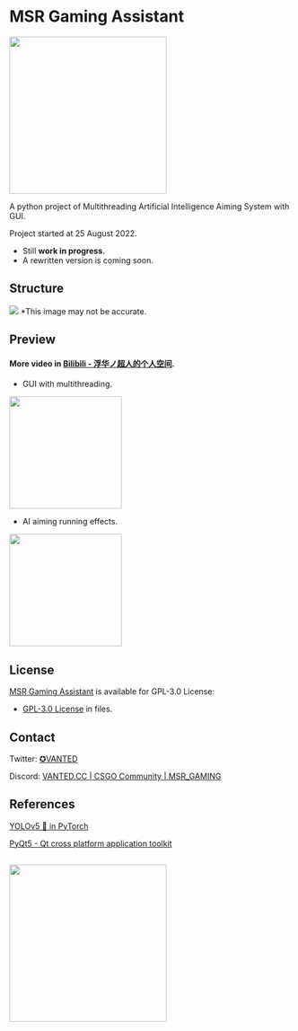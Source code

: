 # MSR Gaming Assistant
<img src="https://upload.cc/i1/2023/01/01/wcMjRB.png" width="280">

A python project of Multithreading Artificial Intelligence Aiming System with GUI.

Project started at 25 August 2022.
+ Still **work in progress**.
+ A rewritten version is coming soon.

## Structure

<img src="https://upload.cc/i1/2023/01/01/7mVlXb.jpg">
*This image may not be accurate.

## Preview

#### More video in [Bilibili - 浮华ノ超人的个人空间](https://space.bilibili.com/94341724).

+ GUI with multithreading.

[<img src="https://bb-embed.zjffun.com/embed?v=BV17U4y1r7Me" width="200">](https://www.bilibili.com/video/BV17U4y1r7Me/)

+ AI aiming running effects.

[<img src="https://bb-embed.zjffun.com/embed?v=BV1314y1t7PN" width="200">](https://www.bilibili.com/video/BV1314y1t7PN/)


## License

[MSR Gaming Assistant](https://github.com/wqy224491/MSR-GAMING-ASSISTANT) is available for GPL-3.0 License:

+ [GPL-3.0 License](https://github.com/wqy224491/MSR-GAMING-ASSISTANT/blob/main/LICENSE) in files.
 
 ## Contact
 
Twitter: [✪VANTED](https://twitter.com/vanted7580)

Discord: [VANTED.CC | CSGO Community | MSR_GAMING](https://discord.gg/2gS7kGu6)

## References
[YOLOv5 🚀 in PyTorch](https://github.com/ultralytics/yolov5)

[PyQt5 -  Qt cross platform application toolkit](https://pypi.org/project/PyQt5/)

## 

<img src="https://upload.cc/i1/2023/01/01/0nyLFI.png" width="280">



